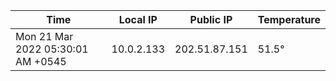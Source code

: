 | Time     | Local IP | Public IP | Temperature |
| ----------- | ----------- | ----------- | ----------- |
| Mon 21 Mar 2022 05:30:01 AM +0545      | 10.0.2.133     | 202.51.87.151  | 51.5° |
